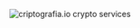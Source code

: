 ![criptografia.io crypto services](https://raw.githubusercontent.com/criptografia-io/.github/main/qrcode-logo-png-transp.png?raw=true)
